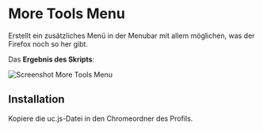 # More Tools Menu
Erstellt ein zusätzliches Menü in der Menubar mit allem möglichen, was der Firefox noch so her gibt.

Das **Ergebnis des Skripts**:

![Screenshot More Tools Menu](https://github.com/ardiman/userChrome.js/raw/master/moretoolsmenu/scr_mortoomen.png)

## Installation
Kopiere die uc.js-Datei in den Chromeordner des Profils.

